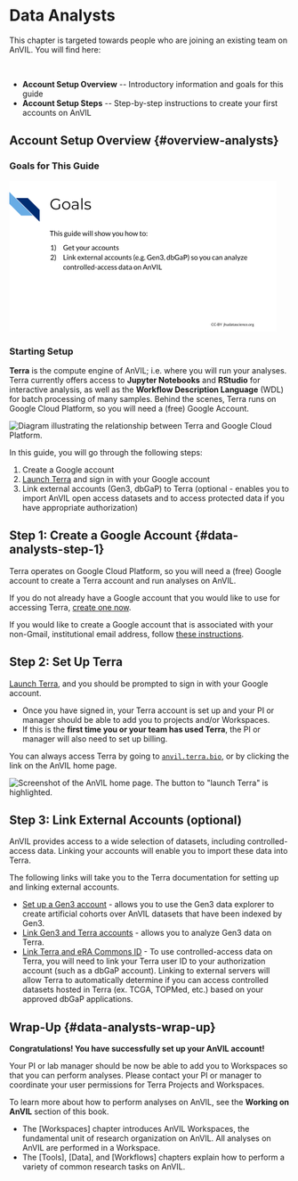 # Data Analysts

This chapter is targeted towards people who are joining an existing team on AnVIL. You will find here:

<br>
<!-- The capital letter above alters the formatting for the bullet points below -->

- **Account Setup Overview** -- Introductory information and goals for this guide
- **Account Setup Steps** -- Step-by-step instructions to create your first accounts on AnVIL

## Account Setup Overview {#overview-analysts}

### Goals for This Guide

<img src="03-data-analysts_files/figure-html//1tyt8ifxD3y7QW3nN27jh02aPrBvNEo1GN_u2Ne_UngM_gd5c49c5c55_0_165.png" title="List of goals for this guide: 1) get your accounts and 2) link external accounts." alt="List of goals for this guide: 1) get your accounts and 2) link external accounts." width="480" />

### Starting Setup

**Terra** is the compute engine of AnVIL; i.e. where you will run your analyses.  Terra currently offers access to **Jupyter Notebooks** and **RStudio** for interactive analysis, as well as the **Workflow Description Language** (WDL) for batch processing of many samples.  Behind the scenes, Terra runs on Google Cloud Platform, so you will need a (free) Google Account.

<img src="03-data-analysts_files/figure-html//1tyt8ifxD3y7QW3nN27jh02aPrBvNEo1GN_u2Ne_UngM_gd84a304855_0_138.png" title="Diagram illustrating the relationship between Terra and Google Cloud Platform." alt="Diagram illustrating the relationship between Terra and Google Cloud Platform." width="480" />

In this guide, you will go through the following steps:

1. Create a Google account
1. [Launch Terra](https://anvil.terra.bio/#workspaces) and sign in with your Google account
1. Link external accounts (Gen3, dbGaP) to Terra (optional - enables you to import AnVIL open access datasets and to access protected data if you have appropriate authorization)

## Step 1: Create a Google Account {#data-analysts-step-1}

Terra operates on Google Cloud Platform, so you will need a (free) Google account to create a Terra account and run analyses on AnVIL.


If you do not already have a Google account that you would like to use for accessing Terra, [create one now](https://accounts.google.com/SignUp).

If you would like to create a Google account that is associated with your non-Gmail, institutional email address, follow [these instructions](https://support.terra.bio/hc/en-us/articles/360029186611).

## Step 2: Set Up Terra

[Launch Terra](https://anvil.terra.bio/#workspaces), and you should be prompted to sign in with your Google account.

- Once you have signed in, your Terra account is set up and your PI or manager should be able to add you to projects and/or Workspaces.
- If this is the **first time you or your team has used Terra**, the PI or manager will also need to set up billing.

You can always access Terra by going to [`anvil.terra.bio`](https://anvil.terra.bio/), or by clicking the link on the AnVIL home page.

<img src="03-data-analysts_files/figure-html//1tyt8ifxD3y7QW3nN27jh02aPrBvNEo1GN_u2Ne_UngM_gde7783227e_0_31.png" title="Screenshot of the AnVIL home page. The button to &quot;launch Terra&quot; is highlighted." alt="Screenshot of the AnVIL home page. The button to &quot;launch Terra&quot; is highlighted." width="480" />

## Step 3: Link External Accounts (optional)

AnVIL provides access to a wide selection of datasets, including controlled-access data.  Linking your accounts will enable you to import these data into Terra.

The following links will take you to the Terra documentation for setting up and linking external accounts.

- [Set up a Gen3 account](https://gen3.theanvil.io/login) - allows you to use the Gen3 data explorer to create artificial cohorts over AnVIL datasets that have been indexed by Gen3.
- [Link Gen3 and Terra accounts](https://support.terra.bio/hc/en-us/articles/360050390451) - allows you to analyze Gen3 data on Terra.
- [Link Terra and eRA Commons ID](https://support.terra.bio/hc/en-us/articles/360038086332-Linking-Terra-to-External-Servers) - To use controlled-access data on Terra, you will need to link your Terra user ID to your authorization account (such as a dbGaP account). Linking to external servers will allow Terra to automatically determine if you can access controlled datasets hosted in Terra (ex. TCGA, TOPMed, etc.) based on your approved dbGaP applications.

## Wrap-Up {#data-analysts-wrap-up}

**Congratulations! You have successfully set up your AnVIL account!**

Your PI or lab manager should be now be able to add you to Workspaces so that you can perform analyses. Please contact your PI or manager to coordinate your user permissions for Terra Projects and Workspaces.

To learn more about how to perform analyses on AnVIL, see the **Working on AnVIL** section of this book.

- The [Workspaces] chapter introduces AnVIL Workspaces, the fundamental unit of research organization on AnVIL. All analyses on AnVIL are performed in a Workspace.
- The [Tools], [Data], and [Workflows] chapters explain how to perform a variety of common research tasks on AnVIL.
